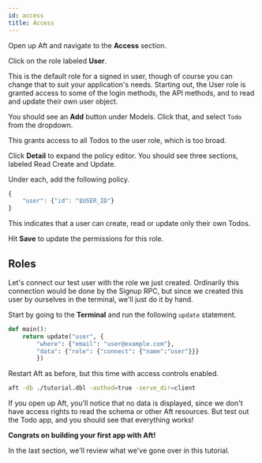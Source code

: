 ```yaml
---
id: access
title: Access
---
```


Open up Aft and navigate to the **Access** section.

Click on the role labeled **User**.

This is the default role for a signed in user, though of course you can change that to suit your application's needs. Starting out, the User role is granted access to some of the login methods, the API methods, and to read and update their own user object.

You should see an **Add** button under Models. Click that, and select `Todo` from the dropdown.

This grants access to all Todos to the user role, which is too broad.

Click **Detail** to expand the policy editor. You should see three sections, labeled Read Create and Update.

Under each, add the following policy.

```js
{
	"user": {"id": "$USER_ID"}
}
```

This indicates that a user can create, read or update only their own Todos.

Hit **Save** to update the permissions for this role.

## Roles

Let's connect our test user with the role we just created. Ordinarily this connection would be done by the Signup RPC, but since we created this user by ourselves in the terminal, we'll just do it by hand.

Start by going to the **Terminal** and run the following `update` statement.

```python
def main():
    return update("user", {
    	"where": {"email": "user@example.com"},
    	"data": {"role": {"connect": {"name":"user"}}}
    	})
```

Restart Aft as before, but this time with access controls enabled.

```bash
aft -db ./tutorial.dbl -authed=true -serve_dir=client
```

If you open up Aft, you'll notice that no data is displayed, since we don't have access rights to read the schema or other Aft resources. But test out the Todo app, and you should see that everything works!

**Congrats on building your first app with Aft!**

In the last section, we'll review what we've gone over in this tutorial.